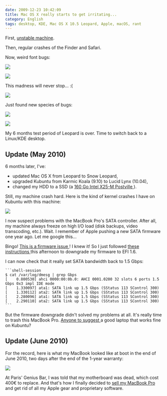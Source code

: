 ```yaml
---
date: 2009-12-23 10:42:09
title: Mac OS X really starts to get irritating...
category: English
tags: desktop, KDE, Mac OS X 10.5 Leopard, Apple, macOS, rant
---
```


First, [unstable machine](https://twitter.com/kdeldycke/status/6158072244).

Then, regular crashes of the Finder and Safari.

Now, weird font bugs:

![](/uploads/2009/mac-osx-broken-menu-font.png)

![](/uploads/2009/mac-osx-broken-shutdown-dialog.png)

This madness will never stop... :(

![](/uploads/2009/mac-osx-leopard-display-bug.png)

Just found new species of bugs:

![](/uploads/2009/mac-osx-black-top-menu-bug.png)

![](/uploads/2009/mac-osx-black-drop-down-menu-bug.png)

My 6 months test period of Leopard is over. Time to switch back to a Linux/KDE
desktop.


## Update (May 2010)

6 months later, I've:

  * updated Mac OS X from Leopard to Snow Leopard,
  * upgraded Kubuntu from Karmic Koala (9.10) to Lucid Lynx (10.04),
  * changed my HDD to a SSD (a [160 Go Intel X25-M Postville
  ](https://amzn.com/B002IGT7IU/?tag=kevideld-20)).

Still, my machine crash hard. Here is the kind of kernel crashes I have on
Kubuntu with this machine:

![](/uploads/2009/mac-book-pro-linux-kernel-crash.jpg)

I now suspect problems with the MacBook Pro's SATA controller. After all, my
machine always freeze on high I/O load (disk backups, video transcoding, etc.).
Wait. I remember of Apple pushing a new SATA firmware one year ago. Let me
google this...

Bingo! [This is a firmware issue
](https://www.slashgear.com/macbook-pro-3-0gbps-sata-upgrade-breaking-third-party-drives-2648050/)!
I knew it! So I just followed [these instructions
](https://forums.macrumors.com/showpost.php?p=8414998&postcount=305) this
afternoon to downgrade my firmware to EFI 1.6.

I can now check that it really set SATA bandwidth back to 1.5 Gbps:

    ```shell-session
    $ cat /var/log/dmesg | grep Gbps
    [    0.800530] ahci 0000:00:0b.0: AHCI 0001.0200 32 slots 6 ports 1.5 Gbps 0x3 impl IDE mode
    [    1.330097] ata1: SATA link up 1.5 Gbps (SStatus 113 SControl 300)
    [    1.330112] ata2: SATA link up 1.5 Gbps (SStatus 113 SControl 300)
    [    2.280096] ata1: SATA link up 1.5 Gbps (SStatus 113 SControl 300)
    [    2.290110] ata2: SATA link up 1.5 Gbps (SStatus 113 SControl 300)
    ```

But the firmware downgrade didn't solved my problems at all. It's really time
to trash this MacBook Pro. [Anyone to suggest
](https://twitter.com/kdeldycke/status/14657317476) a good laptop that works
fine on Kubuntu?


## Update (June 2010)

For the record, here is what my MacBook looked like at boot in the end of June
2010, two days after the end of the 1-year warranty:

![](/uploads/2009/mac-book-pro-broken-boot.jpg)

At Paris' Genius Bar, I was told that my motherboard was dead, which cost 400€
to replace. And that's how I finally decided to [sell my MacBook Pro
](https://twitter.com/#!/kdeldycke/status/29012034410) and get rid of all my
Apple gear and proprietary software.
